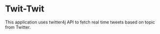 # Twit-Twit

This application uses twitter4j API to fetch real time tweets based on topic from Twitter.
